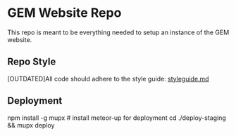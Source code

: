 # GEM Website Repo

This repo is meant to be everything needed to setup an instance of the GEM
website.

## Repo Style
[OUTDATED]All code should adhere to the style guide: [styleguide.md](styleguide.md)

## Deployment
npm install -g mupx # install meteor-up for deployment
cd ./deploy-staging && mupx deploy
